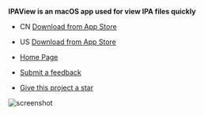**IPAView is an macOS app used for view IPA files quickly**


- CN [Download from App Store](https://apps.apple.com/cn/app/ipaview-for-dev/id6475201960)
- US [Download from App Store](https://apps.apple.com/us/app/ipaview-for-dev/id6475201960)

- [Home Page](https://ipaview.github.io/)

- [Submit a feedback](https://github.com/IPAView/IPAView/issues)
- [Give this project a star](https://github.com/IPAView/IPAView)

![screenshot](https://ipaview.github.io/screenshot.jpg)
